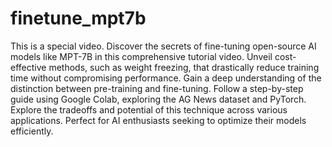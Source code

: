 # finetune_mpt7b

This is a special video.
Discover the secrets of fine-tuning open-source AI models like MPT-7B in this comprehensive tutorial video. Unveil cost-effective methods, such as weight freezing, that drastically reduce training time without compromising performance. Gain a deep understanding of the distinction between pre-training and fine-tuning. Follow a step-by-step guide using Google Colab, exploring the AG News dataset and PyTorch. Explore the tradeoffs and potential of this technique across various applications. Perfect for AI enthusiasts seeking to optimize their models efficiently.
